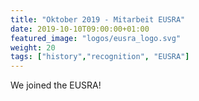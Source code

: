 ```yaml
---
title: "Oktober 2019 - Mitarbeit EUSRA"
date: 2019-10-10T09:00:00+01:00
featured_image: "logos/eusra_logo.svg"
weight: 20
tags: ["history","recognition", "EUSRA"]
---
```

We joined the EUSRA!
